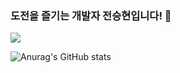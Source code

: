 ### 도전을 즐기는 개발자 전승현입니다! 👋



<a href="https://velog.io/@jasonyes/" target="_blank"><img src="https://img.shields.io/badge/velog-20C997?style=for-the-badge&logo=velog&logoColor=white"/></a>






![Anurag's GitHub stats](https://github-readme-stats.vercel.app/api?username=JasonYesBro&show_icons=true&theme=yeblu)
